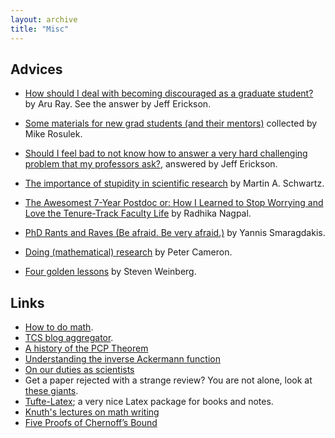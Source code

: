 ```yaml
---
layout: archive
title: "Misc"
---
```


## Advices

- [How should I deal with becoming discouraged as a graduate student?](https://academia.stackexchange.com/questions/2219/how-should-i-deal-with-becoming-discouraged-as-a-graduate-student) by Aru Ray. See the answer by Jeff Erickson.

- [Some materials for new grad students (and their mentors)](http://web.engr.oregonstate.edu/~rosulekm/advising.html) collected by Mike Rosulek.
- [Should I feel bad to not know how to answer a very hard challenging problem that my professors ask?](https://www.quora.com/Should-I-feel-bad-to-not-know-how-to-answer-a-very-hard-challenging-problem-that-my-professors-ask/answer/Jeff-Erickson), answered by Jeff Erickson.
- [The importance of stupidity in scientific research](https://jcs.biologists.org/content/121/11/1771) by Martin A. Schwartz. 
- [The Awesomest 7-Year Postdoc or: How I Learned to Stop Worrying and Love the Tenure-Track Faculty Life](https://blogs.scientificamerican.com/guest-blog/the-awesomest-7-year-postdoc-or-how-i-learned-to-stop-worrying-and-love-the-tenure-track-faculty-life/) by Radhika Nagpal.
- [PhD Rants and Raves (Be afraid. Be very afraid.)](https://people.cs.umass.edu/~yannis/phd-slides.pdf) by Yannis Smaragdakis.
- [Doing (mathematical) research](https://cameroncounts.wordpress.com/2009/11/11/doing-research/) by Peter Cameron.
- [Four golden lessons](https://www.nature.com/articles/426389a.pdf) by Steven Weinberg.

## Links
- [How to do math](http://www.cs.cmu.edu/~odonnell/toolkit13/how-to-do-math-and-tcs.pdf).
- [TCS blog aggregator](http://cstheory-feed.org).
- [A history of the PCP Theorem](https://courses.cs.washington.edu/courses/cse533/05au/pcp-history.pdf)
- [Understanding the inverse Ackermann function](http://cgi.di.uoa.gr/~ewcg06/invited/Seidel.pdf)
- [On our duties as scientists](http://www.wisdom.weizmann.ac.il/~oded/PDF/duties.pdf)
- Get a paper rejected with a strange review? You are not alone, look at [these giants](https://www.destroyallsoftware.com/misc/reject.pdf).
- [Tufte-Latex](https://tufte-latex.github.io/tufte-latex/); a very nice Latex package for books and notes.
- [Knuth's lectures on math writing](https://www.youtube.com/playlist?list=PLOdeqCXq1tXihn5KmyB2YTOqgxaUkcNYG)
- [Five Proofs of Chernoff’s Bound](http://page.mi.fu-berlin.de/mulzer/pubs/chernoff.pdf)


